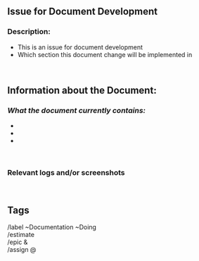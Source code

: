 ## __Issue for Document Development__
### Description: 
<!-- Please bullet point below this document change involves -->
- This is an issue for document development
- Which section this document change will be implemented in 

<br>

## __Information about the Document:__
### _What the document currently contains:_  
-  
-  
-  


<br>

### Relevant logs and/or screenshots

<!--(Paste any relevant logs - please use code blocks ```` ``` ```` )-->
<br>


## __Tags__
<!-- Please fill in this section accordingly. Make sure that you copy and paste this section into the comments section below in the issue template -->

/label ~Documentation ~Doing <br>
/estimate <!--Put in the time --> <br>
/epic &<!--Put in epic here - this should autofill--><br>
/assign @<!--put author's tag here--> <br>
